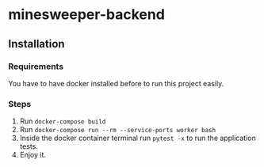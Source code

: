 # minesweeper-backend

## Installation

### Requirements

You have to have docker installed before to run this project easily.

### Steps

1. Run `docker-compose build`
2. Run `docker-compose run --rm --service-ports worker bash`
3. Inside the docker container terminal run `pytest -x` to run the application tests.
4. Enjoy it.
